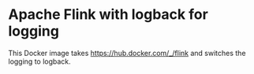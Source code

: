 # Apache Flink with logback for logging

This Docker image takes https://hub.docker.com/_/flink and switches the logging to logback.